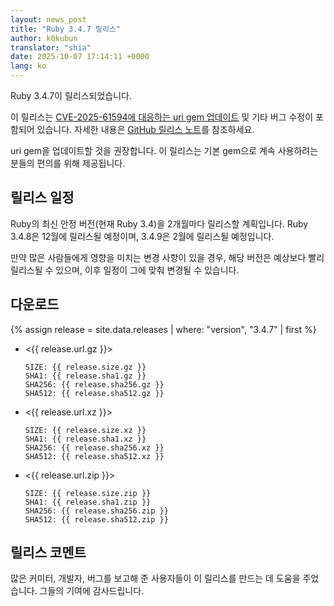 ```yaml
---
layout: news_post
title: "Ruby 3.4.7 릴리스"
author: k0kubun
translator: "shia"
date: 2025-10-07 17:14:11 +0000
lang: ko
---
```


Ruby 3.4.7이 릴리스되었습니다.

이 릴리스는 [CVE-2025-61594에 대응하는 uri gem 업데이트](https://www.ruby-lang.org/ko/news/2025/10/07/uri-cve-2025-61594/) 및
기타 버그 수정이 포함되어 있습니다. 자세한 내용은 [GitHub 릴리스 노트](https://github.com/ruby/ruby/releases/tag/v3_4_7)를 참조하세요.

uri gem을 업데이트할 것을 권장합니다. 이 릴리스는 기본 gem으로 계속 사용하려는 분들의 편의를 위해 제공됩니다.

## 릴리스 일정

Ruby의 최신 안정 버전(현재 Ruby 3.4)을 2개월마다 릴리스할 계획입니다.
Ruby 3.4.8은 12월에 릴리스될 예정이며, 3.4.9은 2월에 릴리스될 예정입니다.

만약 많은 사람들에게 영향을 미치는 변경 사항이 있을 경우, 해당 버전은 예상보다 빨리 릴리스될 수 있으며, 이후 일정이 그에 맞춰 변경될 수 있습니다.

## 다운로드

{% assign release = site.data.releases | where: "version", "3.4.7" | first %}

* <{{ release.url.gz }}>

      SIZE: {{ release.size.gz }}
      SHA1: {{ release.sha1.gz }}
      SHA256: {{ release.sha256.gz }}
      SHA512: {{ release.sha512.gz }}

* <{{ release.url.xz }}>

      SIZE: {{ release.size.xz }}
      SHA1: {{ release.sha1.xz }}
      SHA256: {{ release.sha256.xz }}
      SHA512: {{ release.sha512.xz }}

* <{{ release.url.zip }}>

      SIZE: {{ release.size.zip }}
      SHA1: {{ release.sha1.zip }}
      SHA256: {{ release.sha256.zip }}
      SHA512: {{ release.sha512.zip }}

## 릴리스 코멘트

많은 커미터, 개발자, 버그를 보고해 준 사용자들이 이 릴리스를 만드는 데 도움을 주었습니다.
그들의 기여에 감사드립니다.
